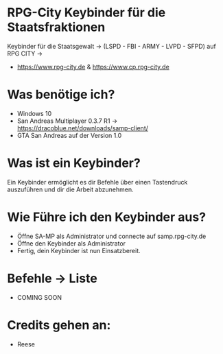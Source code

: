 # RPG-City Keybinder für die Staatsfraktionen
Keybinder für die Staatsgewalt -> (LSPD - FBI - ARMY - LVPD - SFPD)
auf RPG CITY -> 
- https://www.rpg-city.de & https://www.cp.rpg-city.de

# Was benötige ich?

- Windows 10
- San Andreas Multiplayer 0.3.7 R1 -> https://dracoblue.net/downloads/samp-client/
- GTA San Andreas auf der Version 1.0

# Was ist ein Keybinder?

Ein Keybinder ermöglicht es dir Befehle über einen Tastendruck auszuführen und dir die Arbeit abzunehmen.

# Wie Führe ich den Keybinder aus?

- Öffne SA-MP als Administrator und connecte auf samp.rpg-city.de
- Öffne den Keybinder als Administrator
- Fertig, dein Keybinder ist nun Einsatzbereit.

# Befehle -> Liste
- COMING SOON


# Credits gehen an:
- Reese
